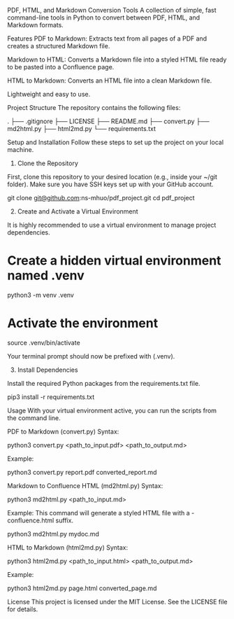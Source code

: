 PDF, HTML, and Markdown Conversion Tools
A collection of simple, fast command-line tools in Python to convert between PDF, HTML, and Markdown formats.

Features
PDF to Markdown: Extracts text from all pages of a PDF and creates a structured Markdown file.

Markdown to HTML: Converts a Markdown file into a styled HTML file ready to be pasted into a Confluence page.

HTML to Markdown: Converts an HTML file into a clean Markdown file.

Lightweight and easy to use.

Project Structure
The repository contains the following files:

.
├── .gitignore
├── LICENSE
├── README.md
├── convert.py
├── md2html.py
├── html2md.py
└── requirements.txt

Setup and Installation
Follow these steps to set up the project on your local machine.

1. Clone the Repository

First, clone this repository to your desired location (e.g., inside your ~/git folder). Make sure you have SSH keys set up with your GitHub account.

git clone git@github.com:ns-mhuo/pdf_project.git
cd pdf_project

2. Create and Activate a Virtual Environment

It is highly recommended to use a virtual environment to manage project dependencies.

# Create a hidden virtual environment named .venv
python3 -m venv .venv

# Activate the environment
source .venv/bin/activate

Your terminal prompt should now be prefixed with (.venv).

3. Install Dependencies

Install the required Python packages from the requirements.txt file.

pip3 install -r requirements.txt

Usage
With your virtual environment active, you can run the scripts from the command line.

PDF to Markdown (convert.py)
Syntax:

python3 convert.py <path_to_input.pdf> <path_to_output.md>

Example:

python3 convert.py report.pdf converted_report.md

Markdown to Confluence HTML (md2html.py)
Syntax:

python3 md2html.py <path_to_input.md>

Example:
This command will generate a styled HTML file with a -confluence.html suffix.

python3 md2html.py mydoc.md

HTML to Markdown (html2md.py)
Syntax:

python3 html2md.py <path_to_input.html> <path_to_output.md>

Example:

python3 html2md.py page.html converted_page.md

License
This project is licensed under the MIT License. See the LICENSE file for details.